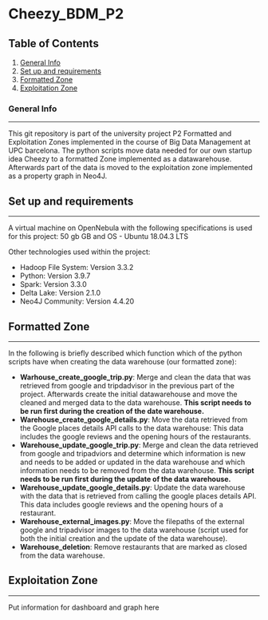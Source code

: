 # Cheezy_BDM_P2

## Table of Contents
1. [General Info](#general-info)
2. [Set up and requirements](#set-up-and-requirements)
3. [Formatted Zone](#formatted-zone)
4. [Exploitation Zone](#exploitation-zone)

### General Info
***
This git repository is part of the university project P2 Formatted and Exploitation Zones implemented in the course of Big Data Management at UPC barcelona. The python scripts move data needed for our own startup idea Cheezy to a formatted Zone implemented as a datawarehouse. Afterwards part of the data is moved to the exploitation zone implemented as a property graph in Neo4J.

## Set up and requirements
***
A virtual machine on OpenNebula with the following specifications is used for this project: 
50 gb GB and OS - Ubuntu 18.04.3 LTS

Other technologies used within the project:
* Hadoop File System: Version 3.3.2 
* Python: Version 3.9.7
* Spark: Version 3.3.0
* Delta Lake: Version 2.1.0 
* Neo4J Community: Version 4.4.20

## Formatted Zone
***
In the following is briefly described which function which of the python scripts have when creating the data warehouse (our formatted zone):

* **Warhouse_create_google_trip.py**: Merge and clean the data that was retrieved from google and tripdadvisor in the previous part of the project. Afterwards create the initial datawarehouse and move the cleaned and merged data to the data warehouse. **This script needs to be run first during the creation of the date warehouse.**
* **Warehouse_create_google_details.py**: Move the data retrieved from the Google places details API calls to the data warehouse: This data includes the google reviews and the opening hours of the restaurants.
* **Warehouse_update_google_trip.py**: Merge and clean the data retrieved from google and tripadviors and determine which information is new and needs to be added or updated  in the data warehouse and which information needs to be removed from the data warehouse. **This script needs to be run first during the update of the data warehouse.**
* **Warehouse_update_google_details.py**: Update the data warehouse with the data that is retrieved from calling the google places details API. This data includes google reviews and the opening hours of a restaurant.
* **Warehouse_external_images.py**: Move the filepaths of the external google and tripadvisor images to the data warehouse (script used for both the initial creation and the update of the data warehouse).
* **Warehouse_deletion**: Remove restaurants that are marked as closed from the data warehouse.

## Exploitation Zone
***
Put information for dashboard and graph here
